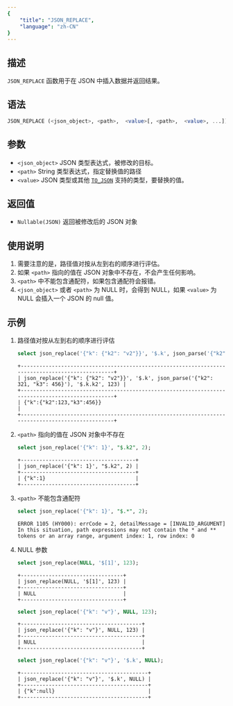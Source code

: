 ```yaml
---
{
    "title": "JSON_REPLACE",
    "language": "zh-CN"
}
---
```


## 描述
`JSON_REPLACE` 函数用于在 JSON 中插入数据并返回结果。

## 语法
```sql
JSON_REPLACE (<json_object>, <path>,  <value>[, <path>,  <value>, ...])
```

## 参数
- `<json_object>` JSON 类型表达式，被修改的目标。
- `<path>` String 类型表达式，指定替换值的路径
- `<value>` JSON 类型或其他 [`TO_JSON`](./to-json.md) 支持的类型，要替换的值。

## 返回值
- `Nullable(JSON)` 返回被修改后的 JSON 对象

## 使用说明
1. 需要注意的是，路径值对按从左到右的顺序进行评估。
2. 如果 `<path>` 指向的值在 JSON 对象中不存在，不会产生任何影响。
3. `<path>` 中不能包含通配符，如果包含通配符会报错。
4. `<json_object>` 或者 `<path>` 为 NULL 时，会得到 NULL，如果 `<value>` 为 NULL 会插入一个 JSON 的 null 值。

## 示例
1. 路径值对按从左到右的顺序进行评估
    ```sql
    select json_replace('{"k": {"k2": "v2"}}', '$.k', json_parse('{"k2": 321, "k3": 456}'), '$.k.k2', 123);
    ```
    ```text
    +-------------------------------------------------------------------------------------------------+
    | json_replace('{"k": {"k2": "v2"}}', '$.k', json_parse('{"k2": 321, "k3": 456}'), '$.k.k2', 123) |
    +-------------------------------------------------------------------------------------------------+
    | {"k":{"k2":123,"k3":456}}                                                                       |
    +-------------------------------------------------------------------------------------------------+
    ```
2. `<path>` 指向的值在 JSON 对象中不存在
    ```sql
    select json_replace('{"k": 1}', "$.k2", 2);
    ```
    ```text
    +-------------------------------------+
    | json_replace('{"k": 1}', "$.k2", 2) |
    +-------------------------------------+
    | {"k":1}                             |
    +-------------------------------------+
    ```
3. `<path>` 不能包含通配符
    ```sql
    select json_replace('{"k": 1}', "$.*", 2);
    ```
    ```text
    ERROR 1105 (HY000): errCode = 2, detailMessage = [INVALID_ARGUMENT] In this situation, path expressions may not contain the * and ** tokens or an array range, argument index: 1, row index: 0
    ```
4. NULL 参数
    ```sql
    select json_replace(NULL, '$[1]', 123);
    ```
    ```text
    +---------------------------------+
    | json_replace(NULL, '$[1]', 123) |
    +---------------------------------+
    | NULL                            |
    +---------------------------------+
    ```
    ```sql
    select json_replace('{"k": "v"}', NULL, 123);
    ```
    ```text
    +---------------------------------------+
    | json_replace('{"k": "v"}', NULL, 123) |
    +---------------------------------------+
    | NULL                                  |
    +---------------------------------------+
    ```
    ```sql
    select json_replace('{"k": "v"}', '$.k', NULL);
    ```
    ```text
    +-----------------------------------------+
    | json_replace('{"k": "v"}', '$.k', NULL) |
    +-----------------------------------------+
    | {"k":null}                              |
    +-----------------------------------------+
    ```